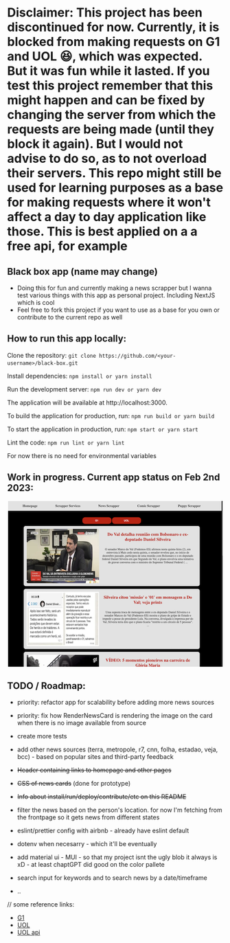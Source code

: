 # Disclaimer: This project has been discontinued for now. Currently, it is blocked from making requests on G1 and UOL :laughing:, which was expected. But it was fun while it lasted. If you test this project remember that this might happen and can be fixed by changing the server from which the requests are being made (until they block it again). But I would not advise to do so, as to not overload their servers. This repo might still be used for learning purposes as a base for making requests where it won't affect a day to day application like those. This is best applied on a a free api, for example

## Black box app (name may change)

-   Doing this for fun and currently making a news scrapper but I wanna test various things with this app as personal project. Including NextJS which is cool
-   Feel free to fork this project if you want to use as a base for you own or contribute to the current repo as well

## How to run this app locally:

Clone the repository:
`git clone https://github.com/<your-username>/black-box.git`

Install dependencies:
`npm install or yarn install`

Run the development server:
`npm run dev or yarn dev`

The application will be available at http://localhost:3000.

To build the application for production, run:
`npm run build or yarn build`

To start the application in production, run:
`npm start or yarn start`

Lint the code:
`npm run lint or yarn lint`

For now there is no need for environmental variables

## Work in progress. Current app status on Feb 2nd 2023:

<p align="center">
  <img src="assets/appimg-feb-02-2023.png" alt="Work in progress. App on Feb 2nd 2023">
</p>

## TODO / Roadmap:

-   priority: refactor app for scalability before adding more news sources
-   priority: fix how RenderNewsCard is rendering the image on the card when there is no image available from source

-   create more tests
-   add other news sources (terra, metropole, r7, cnn, folha, estadao, veja, bcc) - based on popular sites and third-party feedback
-   ~~Header containing links to homepage and other pages~~
-   ~~CSS of news cards~~ (done for prototype)
-   ~~Info about install/run/deploy/contribute/etc on this README~~
-   filter the news based on the person's location. for now I'm fetching from the frontpage so it gets news from different states
-   eslint/prettier config with airbnb - already have eslint default
-   dotenv when necesarry - which it'll be eventually
-   add material ui - MUI - so that my project isnt the ugly blob it always is xD - at least chaptGPT did good on the color pallete
-   search input for keywords and to search news by a date/timeframe
-   ..

// some reference links:

-   [G1](g1.globo.com)
-   [UOL](https://noticias.uol.com.br/)
-   [UOL api](https://api.uol.com.br/#UsandoOAuth2.0paraacessarasAPIsdoUOL-5-ComochamarumaAPIUOL)
